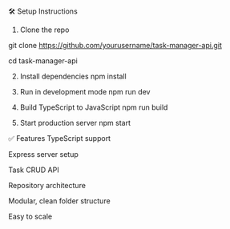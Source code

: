 🛠️ Setup Instructions
1. Clone the repo
 
git clone https://github.com/yourusername/task-manager-api.git

cd task-manager-api

2. Install dependencies
npm install
 
3. Run in development mode
npm run dev

4. Build TypeScript to JavaScript
npm run build

5. Start production server
npm start


✅ Features
 TypeScript support

 Express server setup

 Task CRUD API

 Repository architecture

 Modular, clean folder structure

 Easy to scale